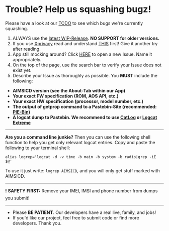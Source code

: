 # Trouble? Help us squashing bugz!

Please have a look at our [TODO](https://github.com/SecUpwN/Android-IMSI-Catcher-Detector/wiki/TODO) to see which bugs we're currently squashing.

1. ALWAYS use the [latest WIP-Release](https://github.com/SecUpwN/Android-IMSI-Catcher-Detector/releases). **NO SUPPORT for older versions.**
2. If you use [Xprivacy](https://github.com/M66B/XPrivacy) read and understand [THIS](https://github.com/SecUpwN/Android-IMSI-Catcher-Detector/wiki/Permissions) first! Give it another try after reading.
3. App still mocking around? Click [HERE](https://github.com/SecUpwN/Android-IMSI-Catcher-Detector/issues) to open a new Issue. Name it appropriately.
4. On the top of the page, use the search bar to verify your Issue does not exist yet.
5. Describe your Issue as thoroughly as possible. You **MUST** include the following:

- **AIMSICD version (see the About-Tab within our App)**
- **Your exact FW specification (ROM, AOS API, etc.)**
- **Your exact HW specification (processor, model number, etc.)**
- **The output of getprop command to a Pastebin-Site (recommended: [PIE-Bin](https://defuse.ca/pastebin.htm))**
- **A logcat dump to Pastebin. We recommend to use [CatLog](https://play.google.com/store/apps/details?id=com.nolanlawson.logcat) or [Logcat Extreme](https://play.google.com/store/apps/details?id=scd.lcex)**

---
**Are you a command line junkie?**
Then you can use the following shell function to help you get only relevant logcat entries. 
Copy and paste the following to your terminal shell:
```
alias logrep='logcat -d -v time -b main -b system -b radio|grep -iE $@'
```
To use it just write: `logrep AIMSICD`, and you will only get stuff marked with AIMSICD.

---

:exclamation: **SAFETY FIRST:** Remove your IMEI, IMSI and phone number from dumps you submit!

---

* Please **BE PATIENT**. Our developers have a real live, family, and jobs!
* If you'd like our project, feel free to submit code or find more developers. Thank you.